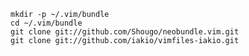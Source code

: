 
	mkdir -p ~/.vim/bundle
	cd ~/.vim/bundle
	git clone git://github.com/Shougo/neobundle.vim.git
	git clone git://github.com/iakio/vimfiles-iakio.git
